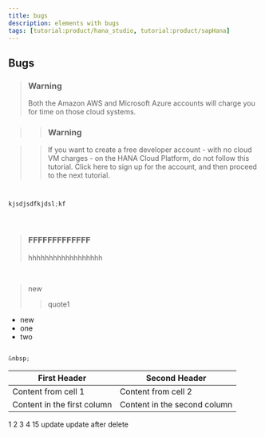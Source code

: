 ```yaml
---
title: bugs
description: elements with bugs
tags: [tutorial:product/hana_studio, tutorial:product/sapHana]
---
```


## Bugs
>### Warning
>Both the Amazon AWS and Microsoft Azure accounts will charge you for time on those cloud systems.

> >### Warning

> >If you want to create a free developer account - with no cloud VM charges - on the HANA Cloud Platform, do not follow this tutorial.  Click here to sign up for the account, and then proceed to the next tutorial.


```javascript


```

```javascript

kjsdjsdfkjdsl;kf

```

&nbsp;

>### FFFFFFFFFFFFF
> hhhhhhhhhhhhhhhhhh

&nbsp;

> new
>> quote1

- new
 - one
 - two

```javascript
 
&nbsp; 
```

First Header | Second Header
------------ | -------------
Content from cell 1 | Content from cell 2
Content in the first column | Content in the second column

1
2
3
4
15 update
update after delete
